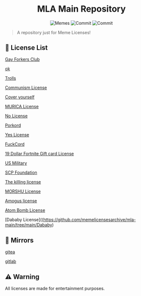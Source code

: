 <h1 align="center">MLA Main Repository</h1>
<p align="center">
<img align="center" alt="Memes" src="https://img.shields.io/badge/built%20with-memes-informational"></a>
<img align="center" alt="Commit" src="https://img.shields.io/github/last-commit/memelicensesarchive/mla-main"></a>
<img align="center" alt="Commit" src="https://img.shields.io/github/contributors/memelicensesarchive/mla-main"></a>

> A repository just for Meme Licenses!

## 🚀 License List

[Gay Forkers Club](https://github.com/memelicensesarchive/mla-main/tree/main/GFC)

[ok](https://github.com/memelicensesarchive/mla-main/tree/main/ok)

[Trolls](https://github.com/memelicensesarchive/mla-main/tree/main/trolls)

[Communism License](https://github.com/memelicensesarchive/mla-main/tree/main/communism)

[Cover yourself](https://github.com/memelicensesarchive/mla-main/tree/main/coverurself)

[MURICA License](https://github.com/memelicensesarchive/mla-main/tree/main/MURICA)

[No License](https://github.com/memelicensesarchive/mla-main/tree/main/No)

[Porkord](https://github.com/memelicensesarchive/mla-main/tree/main/porkord)

[Yes License](https://github.com/memelicensesarchive/mla-main/tree/main/Yes)

[FuckCord](https://github.com/memelicensesarchive/mla-main/tree/main/FuckCord)

[19 Dollar Fortnite Gift card License](https://github.com/memelicensesarchive/mla-main/tree/main/19DFGC)

[US Military](https://github.com/memelicensesarchive/mla-main/tree/main/U.S-Military)

[SCP Foundation](https://github.com/memelicensesarchive/mla-main/tree/main/SCP-Foundation)

[The killing license](https://github.com/memelicensesarchive/mla-main/tree/main/killinglicense)

[MORSHU License](https://github.com/memelicensesarchive/mla-main/tree/main/MORSHU)

[Amogus license](https://github.com/memelicensesarchive/mla-main/tree/main/amogus)

[Atom Bomb License](https://github.com/memelicensesarchive/mla-main/tree/main/atombomb)

[Dababy License]((https://github.com/memelicensesarchive/mla-main/tree/main/Dababy)

## 🤖 Mirrors
[gitea](https://kreatea.ml/kreato/mla-main)

[gitlab](https://gitlab.com/kreato/memelicensesarchive)

## ⚠️ Warning
All licenses are made for entertainment purposes.

